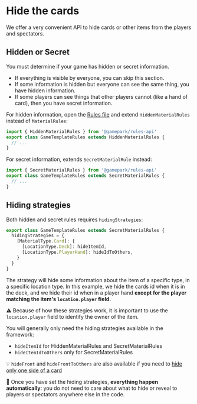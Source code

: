 # Hide the cards

We offer a very convenient API to hide cards or other items from the players and spectators.

## Hidden or Secret

You must determine if your game has hidden or secret information.
* If everything is visible by everyone, you can skip this section.
* If some information is hidden but everyone can see the same thing, you have hidden information.
* If some players can see things that other players cannot (like a hand of card), then you have secret information.

For hidden information, open the [Rules file](https://github.com/gamepark/board-game-template/blob/main/rules/src/GameTemplateRules.ts) and extend `HiddenMaterialRules` instead of `MaterialRules`:

```typescript
import { HiddenMaterialRules } from '@gamepark/rules-api'
export class GameTemplateRules extends HiddenMaterialRules {
  // ...
}
```

For secret information, extends `SecretMaterialRule` instead:

```typescript
import { SecretMaterialRules } from '@gamepark/rules-api'
export class GameTemplateRules extends SecretMaterialRules {
  // ...
}
```

## Hiding strategies

Both hidden and secret rules requires `hidingStrategies`:

```typescript
export class GameTemplateRules extends SecretMaterialRules {
  hidingStrategies = {
    [MaterialType.Card]: {
      [LocationType.Deck]: hideItemId,
      [LocationType.PlayerHand]: hideIdToOthers,
    }
  }
}
```

The strategy will hide some information about the item of a specific type, in a specific location type. In this example, we hide the cards id when it is in the deck,
and we hide their id when in a player hand **except for the player matching the item's `location.player` field.**

:warning: Because of how these strategies work, it is important to use the `location.player` field to identify the owner of the item.

You will generally only need the hiding strategies available in the framework:
* `hideItemId` for HiddenMaterialRules and SecretMaterialRules
* `hideItemIdToOthers` only for SecretMaterialRules

:bulb: `hideFront` and `hideFrontToOthers` are also available if you need to [hide only one side of a card](TODO)

:confetti_ball: Once you have set the hiding strategies, **everything happen automatically**: you do not need to care about what to hide or reveal to players or spectators anywhere else in the code.